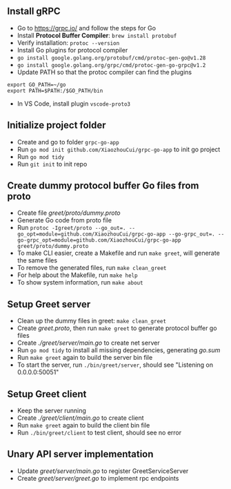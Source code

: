 ## Install gRPC

- Go to https://grpc.io/ and follow the steps for Go
- Install **Protocol Buffer Compiler**: `brew install protobuf`
- Verify installation: `protoc --version`
- Install Go plugins for protocol compiler
- `go install google.golang.org/protobuf/cmd/protoc-gen-go@v1.28`
- `go install google.golang.org/grpc/cmd/protoc-gen-go-grpc@v1.2`
- Update PATH so that the protoc compiler can find the plugins

```
export GO_PATH=~/go
export PATH=$PATH:/$GO_PATH/bin
```

- In VS Code, install plugin `vscode-proto3`

## Initialize project folder

- Create and go to folder `grpc-go-app`
- Run `go mod init github.com/XiaozhouCui/grpc-go-app` to init go project
- Run `go mod tidy`
- Run `git init` to init repo

## Create dummy protocol buffer Go files from proto

- Create file _greet/proto/dummy.proto_
- Generate Go code from proto file
- Run `protoc -Igreet/proto --go_out=. --go_opt=module=github.com/XiaozhouCui/grpc-go-app --go-grpc_out=. --go-grpc_opt=module=github.com/XiaozhouCui/grpc-go-app greet/proto/dummy.proto`
- To make CLI easier, create a Makefile and run `make greet`, will generate the same files
- To remove the generated files, run `make clean_greet`
- For help about the Makefile, run `make help`
- To show system information, run `make about`

## Setup Greet server

- Clean up the dummy files in greet: `make clean_greet`
- Create _greet.proto_, then run `make greet` to generate protocol buffer go files
- Create _./greet/server/main.go_ to create net server
- Run `go mod tidy` to install all missing dependencies, generating _go.sum_
- Run `make greet` again to build the server bin file
- To start the server, run `./bin/greet/server`, should see "Listening on 0.0.0.0:50051"

## Setup Greet client

- Keep the server running
- Create _./greet/client/main.go_ to create client
- Run `make greet` again to build the client bin file
- Run `./bin/greet/client` to test client, should see no error

## Unary API server implementation

- Update _greet/server/main.go_ to register GreetServiceServer
- Create _greet/server/greet.go_ to implement rpc endpoints
